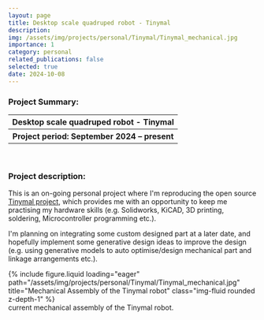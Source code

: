 ```yaml
---
layout: page
title: Desktop scale quadruped robot - Tinymal
description:
img: /assets/img/projects/personal/Tinymal/Tinymal_mechanical.jpg
importance: 1
category: personal
related_publications: false
selected: true
date: 2024-10-08
---
```


<h3>Project Summary: </h3>

<table>
<tr>
    <th colspan="2"> Desktop scale quadruped robot - Tinymal</th>
</tr>
<tr>
    <th> Project period: September 2024 – present</th>
</tr>
</table>
<br>
<h3>Project description: </h3>

This is an on-going personal project where I'm reproducing the open source [Tinymal project](https://tinymal.cn/), which provides me with an opportunity to keep me practising my hardware skills (e.g. Solidworks, KiCAD, 3D printing, soldering, Microcontroller programming etc.).

I'm planning on integrating some custom designed part at a later date, and hopefully implement some generative design ideas to improve the design (e.g. using generative models to auto optimise/design mechanical part and linkage arrangements etc.).

<div class="row justify-content-sm-center">
    <div class="col-sm-8">
        {% include figure.liquid loading="eager" path="/assets/img/projects/personal/Tinymal/Tinymal_mechanical.jpg" title="Mechanical Assembly of the Tinymal robot" class="img-fluid rounded z-depth-1" %}
    </div>
</div>
<div class="caption">
    current mechanical assembly of the Tinymal robot.
</div>
